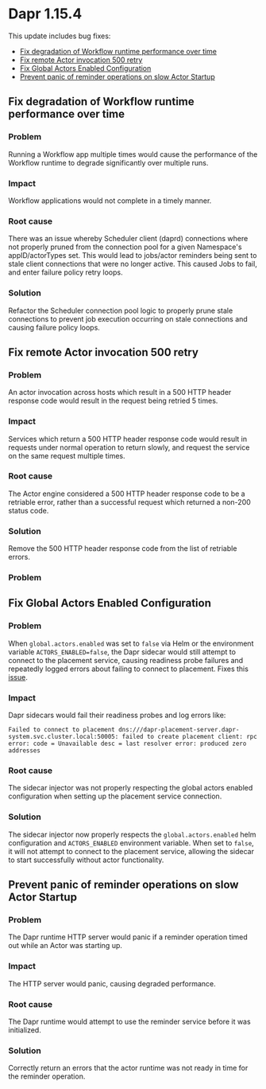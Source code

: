 # Dapr 1.15.4

This update includes bug fixes:

- [Fix degradation of Workflow runtime performance over time](#fix-degradation-of-workflow-runtime-performance-over-time)
- [Fix remote Actor invocation 500 retry](#fix-remote-actor-invocation-500-retry)
- [Fix Global Actors Enabled Configuration](#fix-global-actors-enabled-configuration)
- [Prevent panic of reminder operations on slow Actor Startup](#prevent-panic-of-reminder-operations-on-slow-actor-startup)

## Fix degradation of Workflow runtime performance over time

### Problem

Running a Workflow app multiple times would cause the performance of the Workflow runtime to degrade significantly over multiple runs.

### Impact

Workflow applications would not complete in a timely manner.

### Root cause

There was an issue whereby Scheduler client (daprd) connections where not properly pruned from the connection pool for a given Namespace's appID/actorTypes set.
This would lead to jobs/actor reminders being sent to stale client connections that were no longer active.
This caused Jobs to fail, and enter failure policy retry loops.

### Solution

Refactor the Scheduler connection pool logic to properly prune stale connections to prevent job execution occurring on stale connections and causing failure policy loops.

## Fix remote Actor invocation 500 retry

### Problem

An actor invocation across hosts which result in a 500 HTTP header response code would result in the request being retried 5 times.

### Impact

Services which return a 500 HTTP header response code would result in requests under normal operation to return slowly, and request the service on the same request multiple times.

### Root cause

The Actor engine considered a 500 HTTP header response code to be a retriable error, rather than a successful request which returned a non-200 status code.

### Solution

Remove the 500 HTTP header response code from the list of retriable errors.

### Problem

## Fix Global Actors Enabled Configuration

### Problem

When `global.actors.enabled` was set to `false` via Helm or the environment variable `ACTORS_ENABLED=false`, the Dapr sidecar would still attempt to connect to the placement service, causing readiness probe failures and repeatedly logged errors about failing to connect to placement.
Fixes this [issue](https://github.com/dapr/dapr/issues/8551).

### Impact

Dapr sidecars would fail their readiness probes and log errors like:
```
Failed to connect to placement dns:///dapr-placement-server.dapr-system.svc.cluster.local:50005: failed to create placement client: rpc error: code = Unavailable desc = last resolver error: produced zero addresses
```

### Root cause

The sidecar injector was not properly respecting the global actors enabled configuration when setting up the placement service connection.

### Solution

The sidecar injector now properly respects the `global.actors.enabled` helm configuration and `ACTORS_ENABLED` environment variable. When set to `false`, it will not attempt to connect to the placement service, allowing the sidecar to start successfully without actor functionality.


## Prevent panic of reminder operations on slow Actor Startup

### Problem

The Dapr runtime HTTP server would panic if a reminder operation timed out while an Actor was starting up.

### Impact

The HTTP server would panic, causing degraded performance.

### Root cause

The Dapr runtime would attempt to use the reminder service before it was initialized.

### Solution

Correctly return an errors that the actor runtime was not ready in time for the reminder operation.
